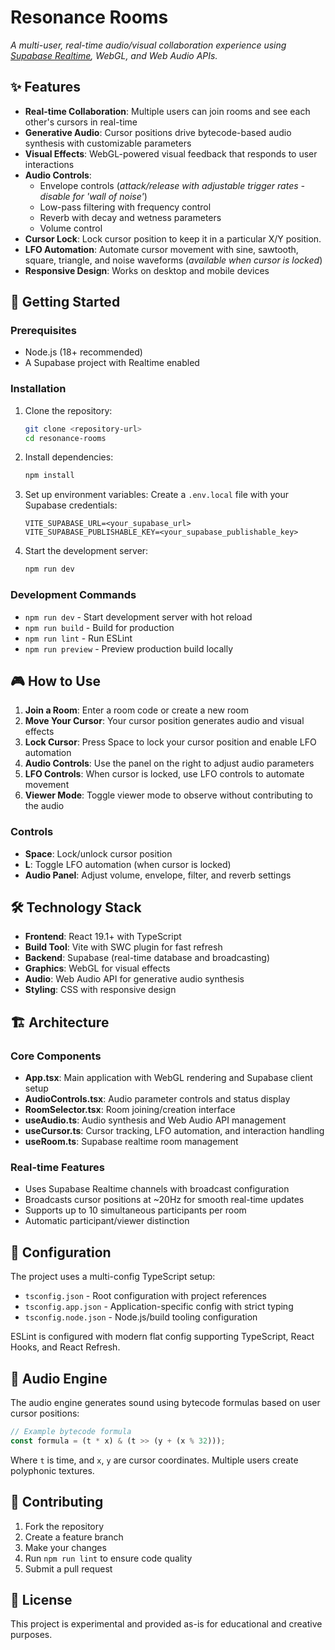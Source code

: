 # Resonance Rooms

_A multi-user, real-time audio/visual collaboration experience using [Supabase Realtime](https://supabase.com/docs/guides/realtime), WebGL, and Web Audio APIs._

## ✨ Features

- **Real-time Collaboration**: Multiple users can join rooms and see each other's cursors in real-time
- **Generative Audio**: Cursor positions drive bytecode-based audio synthesis with customizable parameters
- **Visual Effects**: WebGL-powered visual feedback that responds to user interactions
- **Audio Controls**:
  - Envelope controls (_attack/release with adjustable trigger rates - disable for 'wall of noise'_)
  - Low-pass filtering with frequency control
  - Reverb with decay and wetness parameters
  - Volume control
- **Cursor Lock**: Lock cursor position to keep it in a particular X/Y position.
- **LFO Automation**: Automate cursor movement with sine, sawtooth, square, triangle, and noise waveforms (_available when cursor is locked_)
- **Responsive Design**: Works on desktop and mobile devices

## 🚀 Getting Started

### Prerequisites

- Node.js (18+ recommended)
- A Supabase project with Realtime enabled

### Installation

1. Clone the repository:
   ```bash
   git clone <repository-url>
   cd resonance-rooms
   ```

2. Install dependencies:
   ```bash
   npm install
   ```

3. Set up environment variables:
   Create a `.env.local` file with your Supabase credentials:
   ```env
   VITE_SUPABASE_URL=<your_supabase_url>
   VITE_SUPABASE_PUBLISHABLE_KEY=<your_supabase_publishable_key>
   ```

4. Start the development server:
   ```bash
   npm run dev
   ```

### Development Commands

- `npm run dev` - Start development server with hot reload
- `npm run build` - Build for production
- `npm run lint` - Run ESLint
- `npm run preview` - Preview production build locally

## 🎮 How to Use

1. **Join a Room**: Enter a room code or create a new room
2. **Move Your Cursor**: Your cursor position generates audio and visual effects
3. **Lock Cursor**: Press Space to lock your cursor position and enable LFO automation
4. **Audio Controls**: Use the panel on the right to adjust audio parameters
5. **LFO Controls**: When cursor is locked, use LFO controls to automate movement
6. **Viewer Mode**: Toggle viewer mode to observe without contributing to the audio

### Controls

- **Space**: Lock/unlock cursor position
- **L**: Toggle LFO automation (when cursor is locked)
- **Audio Panel**: Adjust volume, envelope, filter, and reverb settings

## 🛠️ Technology Stack

- **Frontend**: React 19.1+ with TypeScript
- **Build Tool**: Vite with SWC plugin for fast refresh
- **Backend**: Supabase (real-time database and broadcasting)
- **Graphics**: WebGL for visual effects
- **Audio**: Web Audio API for generative audio synthesis
- **Styling**: CSS with responsive design

## 🏗️ Architecture

### Core Components

- **App.tsx**: Main application with WebGL rendering and Supabase client setup
- **AudioControls.tsx**: Audio parameter controls and status display
- **RoomSelector.tsx**: Room joining/creation interface
- **useAudio.ts**: Audio synthesis and Web Audio API management
- **useCursor.ts**: Cursor tracking, LFO automation, and interaction handling
- **useRoom.ts**: Supabase realtime room management

### Real-time Features

- Uses Supabase Realtime channels with broadcast configuration
- Broadcasts cursor positions at ~20Hz for smooth real-time updates
- Supports up to 10 simultaneous participants per room
- Automatic participant/viewer distinction

## 🔧 Configuration

The project uses a multi-config TypeScript setup:
- `tsconfig.json` - Root configuration with project references
- `tsconfig.app.json` - Application-specific config with strict typing
- `tsconfig.node.json` - Node.js/build tooling configuration

ESLint is configured with modern flat config supporting TypeScript, React Hooks, and React Refresh.

## 🎵 Audio Engine

The audio engine generates sound using bytecode formulas based on user cursor positions:

```javascript
// Example bytecode formula
const formula = (t * x) & (t >> (y + (x % 32)));
```

Where `t` is time, and `x`, `y` are cursor coordinates. Multiple users create polyphonic textures.

## 🤝 Contributing

1. Fork the repository
2. Create a feature branch
3. Make your changes
4. Run `npm run lint` to ensure code quality
5. Submit a pull request

## 📝 License

This project is experimental and provided as-is for educational and creative purposes.
